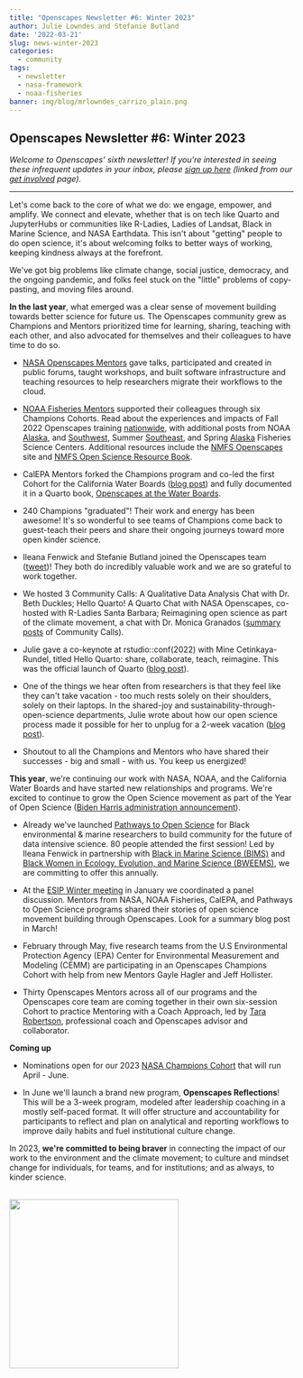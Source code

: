 ```yaml
---
title: "Openscapes Newsletter #6: Winter 2023"
author: Julie Lowndes and Stefanie Butland
date: '2022-03-21'
slug: news-winter-2023
categories:
  - community
tags:
  - newsletter
  - nasa-framework
  - noaa-fisheries
banner: img/blog/mrlowndes_carrizo_plain.png
---
```


## **Openscapes Newsletter #6: Winter 2023**

*Welcome to Openscapes' sixth newsletter! If you're interested in seeing these infrequent updates in your inbox, please [sign up here](https://docs.google.com/forms/d/e/1FAIpQLSdgVXRp3V-w94GPWkR31RUfyBl37EphdQSlCOcnyeNlf8OLWw/viewform) (linked from our [get involved](https://openscapes.org/contact) page).*

------------------------------------------------------------------------

Let's come back to the core of what we do: we engage, empower, and amplify. We connect and elevate, whether that is on tech like Quarto and JupyterHubs or communities like R-Ladies, Ladies of Landsat, Black in Marine Science, and NASA Earthdata. This isn't about "getting" people to do open science, it's about welcoming folks to better ways of working, keeping kindness always at the forefront.

We've got big problems like climate change, social justice, democracy, and the ongoing pandemic, and folks feel stuck on the "little" problems of copy-pasting, and moving files around.

**In the last year**, what emerged was a clear sense of movement building towards better science for future us. The Openscapes community grew as Champions and Mentors prioritized time for learning, sharing, teaching with each other, and also advocated for themselves and their colleagues to have time to do so.

-   [NASA Openscapes Mentors](https://nasa-openscapes.github.io/mentors.html) gave talks, participated and created in public forums, taught workshops, and built software infrastructure and teaching resources to help researchers migrate their workflows to the cloud.

-   [NOAA Fisheries Mentors](https://nmfs-openscapes.github.io/mentors.html) supported their colleagues through six Champions Cohorts. Read about the experiences and impacts of Fall 2022 Openscapes training [nationwide](https://openscapes.org/blog/2023/01/24/2022-noaa-nmfs-fall/), with additional posts from NOAA [Alaska](https://openscapes.org/blog/2023/02/16/2022-noaa-afsc-fall/), and [Southwest](https://openscapes.org/blog/2022/12/09/case-study-swfsc-sael/), Summer [Southeast](https://openscapes.org/blog/2022/09/30/2022-sefsc-summer/), and Spring [Alaska](https://openscapes.org/blog/2022/04/07/afsc-supportive-forum/) Fisheries Science Centers. Additional resources include the [NMFS Openscapes](https://nmfs-openscapes.github.io/) site and [NMFS Open Science Resource Book](https://nmfs-opensci.github.io/ResourceBook/).

-   CalEPA Mentors forked the Champions program and co-led the first Cohort for the California Water Boards ([blog post](https://www.openscapes.org/blog/2022/12/02/swrcb-2022/)) and fully documented it in a Quarto book, [Openscapes at the Water Boards](https://cawaterboarddatacenter.github.io/swrcb-openscapes/).

-   240 Champions "graduated"! Their work and energy has been awesome! It's so wonderful to see teams of Champions come back to guest-teach their peers and share their ongoing journeys toward more open kinder science.

-   Ileana Fenwick and Stefanie Butland joined the Openscapes team ([tweet](https://twitter.com/openscapes/status/1534951248369025031))! They both do incredibly valuable work and we are so grateful to work together.

-   We hosted 3 Community Calls: A Qualitative Data Analysis Chat with Dr. Beth Duckles; Hello Quarto! A Quarto Chat with NASA Openscapes, co-hosted with R-Ladies Santa Barbara; Reimagining open science as part of the climate movement, a chat with Dr. Monica Granados ([summary posts](https://www.openscapes.org/tags/community-call/) of Community Calls).

-   Julie gave a co-keynote at rstudio::conf(2022) with Mine Cetinkaya-Rundel, titled Hello Quarto: share, collaborate, teach, reimagine. This was the official launch of Quarto ([blog post](https://www.openscapes.org/blog/2022/08/10/quarto-keynote/)).

-   One of the things we hear often from researchers is that they feel like they can't take vacation - too much rests solely on their shoulders, solely on their laptops. In the shared-joy and sustainability-through-open-science departments, Julie wrote about how our open science process made it possible for her to unplug for a 2-week vacation ([blog post](https://www.openscapes.org/blog/2022/11/03/vacationing-with-open-science/)).

-   Shoutout to all the Champions and Mentors who have shared their successes - big and small - with us. You keep us energized!

**This year**, we're continuing our work with NASA, NOAA, and the California Water Boards and have started new relationships and programs. We're excited to continue to grow the Open Science movement as part of the Year of Open Science ([Biden Harris administration announcement](https://www.whitehouse.gov/ostp/news-updates/2023/01/11/fact-sheet-biden-harris-administration-announces-new-actions-to-advance-open-and-equitable-research/)).

-   Already we've launched [Pathways to Open Science](https://openscapes.github.io/pathways-to-open-science/) for Black environmental & marine researchers to build community for the future of data intensive science. 80 people attended the first session! Led by Ileana Fenwick in partnership with [Black in Marine Science (BIMS)](https://www.blackinmarinescience.org/) and [Black Women in Ecology, Evolution, and Marine Science (BWEEMS)](https://www.bweems.org/), we are committing to offer this annually.

-   At the [ESIP Winter meeting](https://2023januaryesipmeeting.sched.com/event/1EwXx) in January we coordinated a panel discussion. Mentors from NASA, NOAA Fisheries, CalEPA, and Pathways to Open Science programs shared their stories of open science movement building through Openscapes. Look for a summary blog post in March!

-   February through May, five research teams from the U.S Environmental Protection Agency (EPA) Center for Environmental Measurement and Modeling (CEMM) are participating in an Openscapes Champions Cohort with help from new Mentors Gayle Hagler and Jeff Hollister.

-   Thirty Openscapes Mentors across all of our programs and the Openscapes core team are coming together in their own six-session Cohort to practice Mentoring with a Coach Approach, led by [Tara Robertson](https://tararobertson.ca/), professional coach and Openscapes advisor and collaborator.

**Coming up**

-   Nominations open for our 2023 [NASA Champions Cohort](https://nasa-openscapes.github.io/champions) that will run April - June.

-   In June we'll launch a brand new program, **Openscapes Reflections**! This will be a 3-week program, modeled after leadership coaching in a mostly self-paced format. It will offer structure and accountability for participants to reflect and plan on analytical and reporting workflows to improve daily habits and fuel institutional culture change.

In 2023, **we're committed to being braver** in connecting the impact of our work to the environment and the climate movement; to culture and mindset change for individuals, for teams, and for institutions; and as always, to kinder science.

<br> <img src="/img/blog/mrlowndes_carrizo_plain.png" width="300px"> <br>
